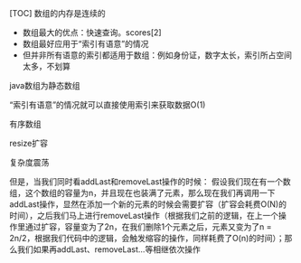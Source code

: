 [TOC]
数组的内存是连续的


+ 数组最大的优点：快速查询。scores[2]
+ 数组最好应用于“索引有语意”的情况
+ 但并非所有语意的索引都适用于数组：例如身份证，数字太长，索引所占空间太多，不划算

java数组为静态数组


“索引有语意”的情况就可以直接使用索引来获取数据O(1)

有序数组

resize扩容

复杂度震荡

但是，当我们同时看addLast和removeLast操作的时候：
假设我们现在有一个数组，这个数组的容量为n，并且现在也装满了元素，那么现在我们再调用一下addLast操作，显然在添加一个新的元素的时候会需要扩容（扩容会耗费O(N)的时间），之后我们马上进行removeLast操作（根据我们之前的逻辑，在上一个操作里通过扩容，容量变为了2n，在我们删除1个元素之后，元素又变为了n = 2n/2，根据我们代码中的逻辑，会触发缩容的操作，同样耗费了O(n)的时间）；那么我们如果再addLast、removeLast…等相继依次操作
